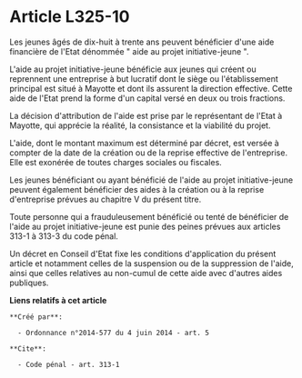# Article L325-10

Les jeunes âgés de dix-huit à trente ans peuvent bénéficier d'une aide financière de l'Etat dénommée " aide au projet
initiative-jeune ". 

L'aide au projet initiative-jeune bénéficie aux jeunes qui créent ou reprennent une entreprise à but lucratif dont le siège
ou l'établissement principal est situé à Mayotte et dont ils assurent la direction effective. Cette aide de l'Etat prend la
forme d'un capital versé en deux ou trois fractions. 

La décision d'attribution de l'aide est prise par le représentant de l'Etat à Mayotte, qui apprécie la réalité, la
consistance et la viabilité du projet. 

L'aide, dont le montant maximum est déterminé par décret, est versée à compter de la date de la création ou de la reprise
effective de l'entreprise. Elle est exonérée de toutes charges sociales ou fiscales. 

Les jeunes bénéficiant ou ayant bénéficié de l'aide au projet initiative-jeune peuvent également bénéficier des aides à la
création ou à la reprise d'entreprise prévues au chapitre V du présent titre. 

Toute personne qui a frauduleusement bénéficié ou tenté de bénéficier de l'aide au projet initiative-jeune est punie des
peines prévues aux articles 313-1 à 313-3 du code pénal. 

Un décret en Conseil d'Etat fixe les conditions d'application du présent article et notamment celles de la suspension ou de
la suppression de l'aide, ainsi que celles relatives au non-cumul de cette aide avec d'autres aides publiques.

**Liens relatifs à cet article**

	**Créé par**:

	  - Ordonnance n°2014-577 du 4 juin 2014 - art. 5

	**Cite**:

	  - Code pénal - art. 313-1

